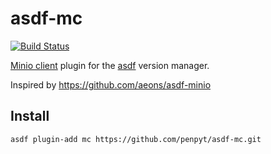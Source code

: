 # asdf-mc

[![Build Status](https://travis-ci.com/penpyt/asdf-mc.svg?branch=master)](https://travis-ci.com/penpyt/asdf-mc)

[Minio client](https://docs.minio.io/docs/minio-client-quickstart-guide) plugin for the [asdf](https://asdf-vm.com/) version manager.

Inspired by https://github.com/aeons/asdf-minio

## Install

```
asdf plugin-add mc https://github.com/penpyt/asdf-mc.git
```
